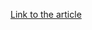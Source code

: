 [Link to the article](https://krebsonsecurity.com/2021/01/international-action-targets-emotet-crimeware)
